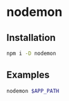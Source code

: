 nodemon
=======

Installation
------------
```sh
npm i -D nodemon
```

Examples
--------
```sh
nodemon $APP_PATH
```